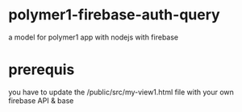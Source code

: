# polymer1-firebase-auth-query
a model for polymer1 app with nodejs with firebase

# prerequis

you have to update the /public/src/my-view1.html file with your own firebase API & base
